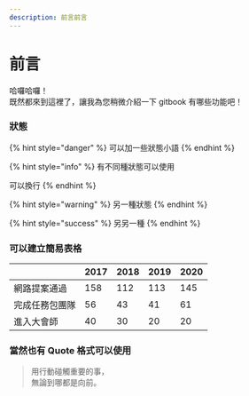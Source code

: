 ```yaml
---
description: 前言前言
---
```


# 前言

哈囉哈囉！  
既然都來到這裡了，讓我為您稍微介紹一下 gitbook 有哪些功能吧！

### 狀態

{% hint style="danger" %}
可以加一些狀態小語
{% endhint %}

{% hint style="info" %}
有不同種狀態可以使用

可以換行
{% endhint %}

{% hint style="warning" %}
另一種狀態
{% endhint %}

{% hint style="success" %}
另另一種
{% endhint %}



### 可以建立簡易表格

|  | 2017 | 2018 | 2019 | 2020 |
| :--- | :--- | :--- | :--- | :--- |
| 網路提案通過 | 158 | 112 | 113 | 145 |
| 完成任務包團隊 | 56 | 43 | 41 | 61 |
| 進入大會師 | 40 | 30 | 20 | 20 |



### 當然也有 Quote 格式可以使用

> 用行動碰觸重要的事，  
> 無論到哪都是向前。

